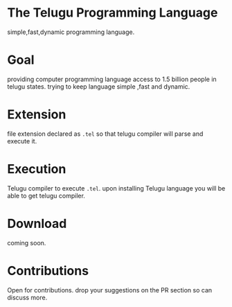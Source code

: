 # The Telugu Programming Language

simple,fast,dynamic programming language.

# Goal
providing computer programming language access to 1.5 billion people in telugu states. 
trying to keep language simple ,fast and dynamic.

# Extension
file extension declared as `.tel` so that telugu compiler will parse and execute it.

# Execution
Telugu compiler to execute `.tel`. upon installing Telugu language you will be able to get telugu compiler.

# Download
coming soon.

# Contributions
Open for contributions.
drop your suggestions on the PR section so can discuss more.
